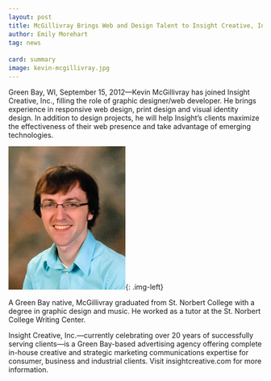 ```yaml
---
layout: post
title: McGillivray Brings Web and Design Talent to Insight Creative, Inc.
author: Emily Morehart
tag: news

card: summary
image: kevin-mcgillivray.jpg
---
```


Green Bay, WI, September 15, 2012—Kevin McGillivray has joined Insight Creative, Inc., filling the role of graphic designer/web developer. He brings experience in responsive web design, print design and visual identity design. In addition to design projects, he will help Insight’s clients maximize the effectiveness of their web presence and take advantage of emerging technologies.

![](/img/kevin-mcgillivray.jpg){: .img-left}

A Green Bay native, McGillivray graduated from St. Norbert College with a degree in graphic design and music. He worked as a tutor at the St. Norbert College Writing Center.

Insight Creative, Inc.—currently celebrating over 20 years of successfully serving clients—is a Green Bay-based advertising agency offering complete in-house creative and strategic marketing communications expertise for consumer, business and industrial clients. Visit insightcreative.com for more information.
